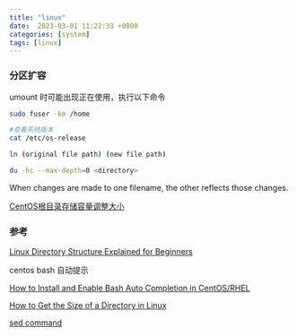 ```yaml
---
title: "linux"
date:  2023-03-01 11:22:33 +0800
categories: [system]
tags: [linux]
---
```



### 分区扩容

umount 时可能出现正在使用，执行以下命令

```sh
sudo fuser -km /home
```

```bash
#查看系统版本
cat /etc/os-release

ln (original file path) (new file path)

du -hc --max-depth=0 <directory>

```

When changes are made to one filename, the other reflects those changes.



[CentOS根目录存储容量调整大小](https://blog.csdn.net/mypowerhere/article/details/107339305)

### 参考

[Linux Directory Structure Explained for Beginners](https://linuxhandbook.com/linux-directory-structure)


centos bash 自动提示

[How to Install and Enable Bash Auto Completion in CentOS/RHEL](https://www.tecmint.com/install-and-enable-bash-auto-completion-in-centos-rhel)


[How to Get the Size of a Directory in Linux](https://phoenixnap.com/kb/show-linux-directory-size)


[sed command](https://www.howtogeek.com/666395/how-to-use-the-sed-command-on-linux/)
